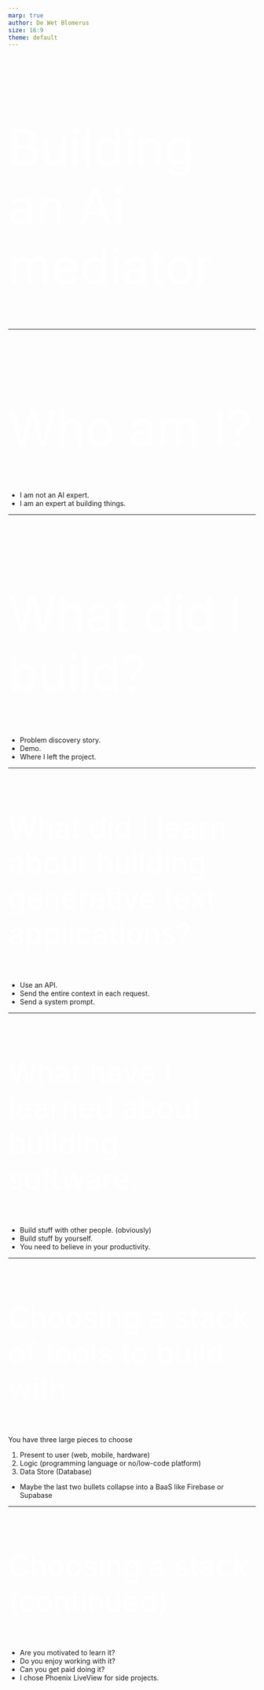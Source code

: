 ```yaml
---
marp: true
author: De Wet Blomerus
size: 16:9
theme: default
---
```


<style>
  :root {
    --color-fg-default: #FFFFFF;
    --color-canvas-default: #252B31;
    font-size: 50px;
  }

  h1, h2, h3 {
    font-weight: 400;
    color: white;
  }

  h1 {
    font-size: 100px;
  }

  h2 {
    font-size: 80px;
  }

  h3 {
    font-size: 60px;
  }

  section {
    background-image: url(atldevcon-logo-white.png);
    background-repeat: no-repeat;
    background-position: bottom 20px right 20px;
    background-size: 200px auto;
  }
</style>

# Building an Ai mediator

---

# Who am I?

- I am not an AI expert.
- I am an expert at building things.

---

# What did I build?

- Problem discovery story.
- Demo.
- Where I left the project.

---

### What did I learn about building generative text applications?

- Use an API.
- Send the entire context in each request.
- Send a system prompt.

---

### What have I learned about building software.

- Build stuff with other people. (obviously)
- Build stuff by yourself.
- You need to believe in your productivity.

---

### Choosing a stack of tools to build with

You have three large pieces to choose

1.  Present to user (web, mobile, hardware)
1.  Logic (programming language or no/low-code platform)
1.  Data Store (Database)

- Maybe the last two bullets collapse into
  a BaaS like Firebase or Supabase

---

### Choosing a stack (continued)

- Are you motivated to learn it?
- Do you enjoy working with it?
- Can you get paid doing it?
- I chose Phoenix LiveView for side projects.
